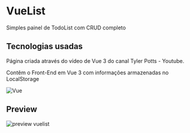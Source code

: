 <div>
  <h1>VueList</h1>
  <p>Simples painel de TodoList com CRUD completo</p>
</div>

## Tecnologias usadas
<div>
  <p>Página criada através do vídeo de Vue 3 do canal Tyler Potts - Youtube.</p>
  <p>Contêm o Front-End em Vue 3 com informações armazenadas no LocalStorage<br></p>
</div>

![Vue](https://img.shields.io/badge/Vue-43bb83?style=for-the-badge&logo=vue.js&logoColor=fff)&nbsp;

## Preview
![preview vuelist](https://github.com/Maria-Padilha/NewVueList/assets/109801423/560b2f23-e235-4b18-a6fa-3f3b0971249f)
